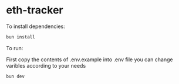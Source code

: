 # eth-tracker

To install dependencies:

```bash
bun install
```

To run:

First copy the contents of .env.example into .env file
you can change varibles according to your needs

```bash
bun dev
```
